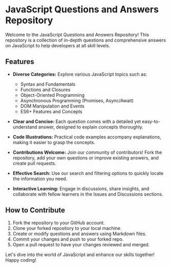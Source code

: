 # JavaScript Questions and Answers Repository

Welcome to the JavaScript Questions and Answers Repository! This repository is a collection of in-depth questions and comprehensive answers on JavaScript to help developers at all skill levels.

## Features

- **Diverse Categories:** Explore various JavaScript topics such as:
  - Syntax and Fundamentals
  - Functions and Closures
  - Object-Oriented Programming
  - Asynchronous Programming (Promises, Async/Await)
  - DOM Manipulation and Events
  - ES6+ Features and Concepts

- **Clear and Concise:** Each question comes with a detailed yet easy-to-understand answer, designed to explain concepts thoroughly.

- **Code Illustrations:** Practical code examples accompany explanations, making it easier to grasp the concepts.

- **Contributions Welcome:** Join our community of contributors! Fork the repository, add your own questions or improve existing answers, and create pull requests.

- **Effective Search:** Use our search and filtering options to quickly locate the information you need.

- **Interactive Learning:** Engage in discussions, share insights, and collaborate with fellow learners in the Issues and Discussions sections.

## How to Contribute

1. Fork the repository to your GitHub account.
2. Clone your forked repository to your local machine.
3. Create or modify questions and answers using Markdown files.
4. Commit your changes and push to your forked repo.
5. Open a pull request to have your changes reviewed and merged.

Let's dive into the world of JavaScript and enhance our skills together! Happy coding!
